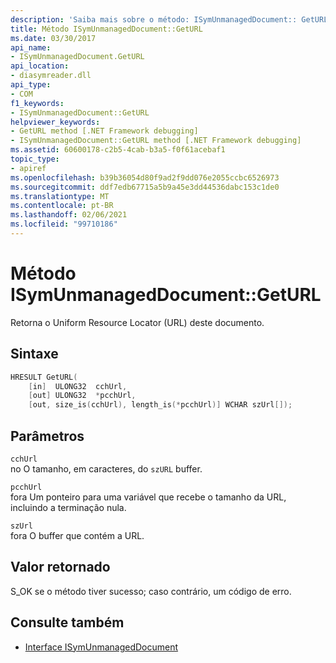 ```yaml
---
description: 'Saiba mais sobre o método: ISymUnmanagedDocument:: GetURL'
title: Método ISymUnmanagedDocument::GetURL
ms.date: 03/30/2017
api_name:
- ISymUnmanagedDocument.GetURL
api_location:
- diasymreader.dll
api_type:
- COM
f1_keywords:
- ISymUnmanagedDocument::GetURL
helpviewer_keywords:
- GetURL method [.NET Framework debugging]
- ISymUnmanagedDocument::GetURL method [.NET Framework debugging]
ms.assetid: 60600178-c2b5-4cab-b3a5-f0f61acebaf1
topic_type:
- apiref
ms.openlocfilehash: b39b36054d80f9ad2f9dd076e2055ccbc6526973
ms.sourcegitcommit: ddf7edb67715a5b9a45e3dd44536dabc153c1de0
ms.translationtype: MT
ms.contentlocale: pt-BR
ms.lasthandoff: 02/06/2021
ms.locfileid: "99710186"
---
```

# <a name="isymunmanageddocumentgeturl-method"></a>Método ISymUnmanagedDocument::GetURL

Retorna o Uniform Resource Locator (URL) deste documento.  
  
## <a name="syntax"></a>Sintaxe  
  
```cpp  
HRESULT GetURL(  
    [in]  ULONG32  cchUrl,  
    [out] ULONG32  *pcchUrl,  
    [out, size_is(cchUrl), length_is(*pcchUrl)] WCHAR szUrl[]);  
```  
  
## <a name="parameters"></a>Parâmetros  

 `cchUrl`  
 no O tamanho, em caracteres, do `szURL` buffer.  
  
 `pcchUrl`  
 fora Um ponteiro para uma variável que recebe o tamanho da URL, incluindo a terminação nula.  
  
 `szUrl`  
 fora O buffer que contém a URL.  
  
## <a name="return-value"></a>Valor retornado  

 S_OK se o método tiver sucesso; caso contrário, um código de erro.  
  
## <a name="see-also"></a>Consulte também

- [Interface ISymUnmanagedDocument](isymunmanageddocument-interface.md)
